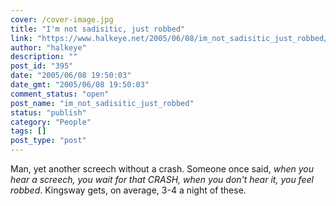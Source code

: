 ```yaml
---
cover: /cover-image.jpg
title: "I'm not sadisitic, just robbed"
link: "https://www.halkeye.net/2005/06/08/im_not_sadisitic_just_robbed/"
author: "halkeye"
description: ""
post_id: "395"
date: "2005/06/08 19:50:03"
date_gmt: "2005/06/08 19:50:03"
comment_status: "open"
post_name: "im_not_sadisitic_just_robbed"
status: "publish"
category: "People"
tags: []
post_type: "post"
---
```


Man, yet another screech without a crash. Someone once said, _when you hear a screech, you wait for that CRASH, when you don't hear it, you feel robbed_. Kingsway gets, on average, 3-4 a night of these.